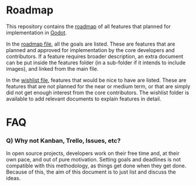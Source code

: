 # Roadmap

This repository contains the [roadmap](ROADMAP.md) of all features that planned for implementation in [Godot](https://github.com/godotengine/godot).

In the [roadmap file](ROADMAP.md), all the goals are listed. These are features that are planned and approved for implementation by the core developers and contributors. If a feature requires broader description, an extra document can be  put inside the features folder (in a sub-folder if it intends to include images), and linked from the main file.

In the [wishlist file](WISHLIST.md), features that would be nice to have are listed. These are features that are not planned for the near or medium term, or that are simply did not get enough interest from the core contributors. The wishlist folder is available to add relevant documents to explain features in detail.


# FAQ

### Q) Why not Kanban, Trello, Issues, etc?
In open source projects, developers work on their free time and, at their own pace, and out of pure motivation. Setting goals and deadlines is not compatible with this methodology, as things get done when they get done. Because of this, the aim of this document is to just list and discuss the ideas.

